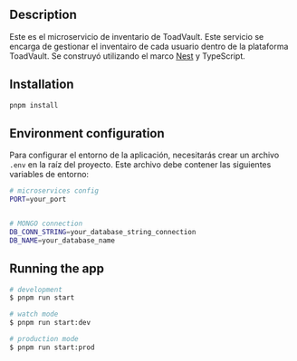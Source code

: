 ## Description

Este es el microservicio de inventario de ToadVault. Este servicio se encarga de gestionar el inventairo de cada usuario dentro de la plataforma ToadVault. Se construyó utilizando el marco [Nest](https://github.com/nestjs/nest) y TypeScript.

## Installation

```bash
pnpm install
```

## Environment configuration

Para configurar el entorno de la aplicación, necesitarás crear un archivo `.env` en la raíz del proyecto. Este archivo debe contener las siguientes variables de entorno:

```bash
# microservices config
PORT=your_port


# MONGO connection
DB_CONN_STRING=your_database_string_connection
DB_NAME=your_database_name

```

## Running the app

```bash
# development
$ pnpm run start

# watch mode
$ pnpm run start:dev

# production mode
$ pnpm run start:prod
```
